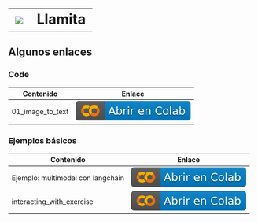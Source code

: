 <h1>
<table><tr><td valign="center"><image src="assets/llamita.png"  width="100"></td><td>Llamita</td></tr></table>
</h1>

## Algunos enlaces

### Code

| Contenido                 | Enlace |
|---------------------------------|------|
| 01_image_to_text | [![](/assets/colab-badge-es.svg)](https://colab.research.google.com/github/frautn/llamita/blob/main/code/01_image_to_text.ipynb) |


### Ejemplos básicos

| Contenido                 | Enlace |
|---------------------------------|------|
| Ejemplo: multimodal con langchain | [![](/assets/colab-badge-es.svg)](https://colab.research.google.com/github/frautn/llamita/blob/main/cosas/langchain_multimodal_prompts.ipynb) |
| interacting_with_exercise | [![](/assets/colab-badge-es.svg)](https://colab.research.google.com/github/frautn/llamita/blob/main/cosas/interacting_with_exercise.ipynb) |
